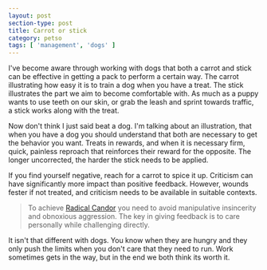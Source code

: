 ```yaml
---
layout: post
section-type: post
title: Carrot or stick
category: petso
tags: [ 'management', 'dogs' ]
---
```


I've become aware through working with dogs that both a carrot and stick can be
effective in getting a pack to perform a certain way.  The carrot illustrating
how easy it is to train a dog when you have a treat.  The stick illustrates the
part we aim to become comfortable with.  As much as a puppy wants to use teeth
on our skin, or grab the leash and sprint towards traffic, a stick works along
with the treat.

Now don't think I just said beat a dog.  I'm talking about an illustration, that
when you have a dog you should understand that both are necessary to get the
behavior you want.  Treats in rewards, and when it is necessary firm, quick,
painless reproach that reinforces their reward for the opposite.  The longer
uncorrected, the harder the stick needs to be applied.

If you find yourself negative, reach for a carrot to spice it up.  Criticism
can have significantly more impact than positive feedback.  However, wounds
fester if not treated, and criticism needs to be available in suitable contexts.

> To achieve [Radical Candor](https://www.radicalcandor.com/) you need to avoid
manipulative insincerity and obnoxious aggression.  The key in giving feedback is
to care personally while challenging directly.

It isn't that different with dogs.  You know when they are hungry and they only
push the limits when you don't care that they need to run.  Work sometimes gets
in the way, but in the end we both think its worth it.
